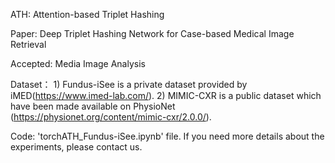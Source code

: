 ATH: Attention-based Triplet Hashing 
 
Paper: Deep Triplet Hashing Network for Case-based Medical Image Retrieval

Accepted: Media Image Analysis

Dataset： 1) Fundus-iSee is a private dataset provided by iMED(https://www.imed-lab.com/).
          2) MIMIC-CXR is a public dataset which have been made available on PhysioNet (https://physionet.org/content/mimic-cxr/2.0.0/).
          
Code: 'torchATH_Fundus-iSee.ipynb' file. If you need more details about the experiments, please contact us.
